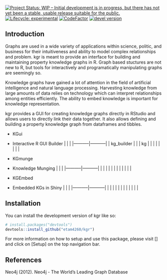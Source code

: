 
<!-- README.md is generated from README.Rmd. Please edit that file -->
<!-- badges: start -->


[![Project Status: WIP – Initial development is in progress, but there
has not yet been a stable, usable release suitable for the
public.](https://www.repostatus.org/badges/latest/wip.svg)](https://www.repostatus.org/#wip)
[![Lifecycle:
experimental](https://img.shields.io/badge/lifecycle-experimental-orange.svg)](https://www.tidyverse.org/lifecycle/#experimental)
[![CodeFactor](https://www.codefactor.io/repository/github/etam4260/kgr/badge/main)](https://www.codefactor.io/repository/github/etam4260/kgr/overview/main)
[![devel
version](https://img.shields.io/badge/devel%20version-0.1.0.9000-yellow)]()
<!-- badges: end -->

## Introduction

Graphs are used in a wide variety of applications within science,
politic, and business for their intuitiveness and ability to model
complex relationships and problem. kgr is meant to provide an interface
for building and maintaining property knowledge graphs in R. Graph based
stuctures are not new to R, but tools for interactively and
programatically manipulating graphs are seemingly so.

Knowledge graphs have gained a lot of attention in the field of
artificial intelligence and natural language processing. Harvesting
knowledge from large amounts of data relies on technology which can
interpret relationships among entities efficiently. The ability to embed
knowledge is important for knowledge representation.

kgr provides a GUI for creating knowledge graphs directly in RStudio and
allows users to directly link their data together. It also allows
defining and building a property knowledge graph from dataframes and
tibbles.

-   KGui

-   Interactive R GUI Builder \| \| \| \|———–\|———–\| \| kg_builder \|
    \| \| kg \| \| \| \| \| \| \| \|

-   KGmunge

-   Knowledge Munging \| \| \| \|———–\|———–\| \| \| \| \| \| \| \| \| \|
    \| \| \|

-   KGEmbed

-   Embedded KGs in Shiny \| \| \| \|———–\|———–\| \| \| \| \| \| \| \|
    \| \| \| \| \|

## Installation

You can install the development version of kgr like so:

``` r
# install.packages("devtools")
devtools::install_github("etam4260/kgr")
```

For more information on how to setup and use this package, please visit
\[\] and click on \[Setup\] on the top navigation bar.

## References

Neo4j (2012). Neo4j - The World’s Leading Graph Database
